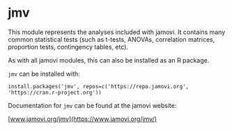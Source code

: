 # jmv

This module represents the analyses included with jamovi. It contains many
common statistical tests (such as t-tests, ANOVAs, correlation matrices,
proportion tests, contingency tables, etc).

As with all jamovi modules, this can also be installed as an R package.

`jmv` can be installed with:

```
install.packages('jmv', repos=c('https://repo.jamovi.org', 'https://cran.r-project.org'))
```

Documentation for `jmv` can be found at the jamovi website:

[www.jamovi.org/jmv](https://www.jamovi.org/jmv/)
